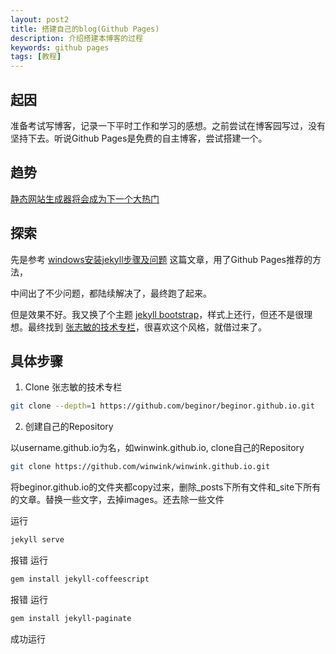 ```yaml
---
layout: post2
title: 搭建自己的blog(Github Pages)
description: 介绍搭建本博客的过程
keywords: github pages
tags: [教程]
---
```


## 起因

准备考试写博客，记录一下平时工作和学习的感想。之前尝试在博客园写过，没有坚持下去。听说Github Pages是免费的自主博客，尝试搭建一个。

## 趋势
[静态网站生成器将会成为下一个大热门](http://www.infoq.com/cn/news/2015/11/LAMP-CDN)

## 探索

先是参考 [windows安装jekyll步骤及问题](https://blog.csdn.net/mouday/article/details/79300135) 这篇文章，用了Github Pages推荐的方法，

中间出了不少问题，都陆续解决了，最终跑了起来。

但是效果不好。我又换了个主题 [jekyll bootstrap](https://github.com/plusjade/jekyll-bootstrap)，样式上还行，但还不是很理想。最终找到 [张志敏的技术专栏](https://github.com/beginor/beginor.github.io)，很喜欢这个风格，就借过来了。

## 具体步骤
1. Clone 张志敏的技术专栏
``` sh
git clone --depth=1 https://github.com/beginor/beginor.github.io.git
```


2. 创建自己的Repository

以username.github.io为名，如winwink.github.io, clone自己的Repository
``` sh
git clone https://github.com/winwink/winwink.github.io.git
```

将beginor.github.io的文件夹都copy过来，删除_posts下所有文件和_site下所有的文章。替换一些文字，去掉images。还去除一些文件

运行
``` sh
jekyll serve
```
报错
运行 
``` sh
gem install jekyll-coffeescript
```
报错
运行
``` sh
gem install jekyll-paginate
```
成功运行

